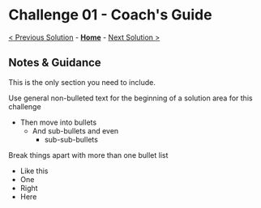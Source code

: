<!-- REMOVE_ME # Challenge ${suffixNumber} - Coach's Guide REMOVE_ME -->

<!-- REPLACE_ME (this section will be removed by the automation script) -->
# Challenge 01 - Coach's Guide
<!-- REPLACE_ME (this section will be removed by the automation script) -->

<!-- REMOVE_ME ${navigationLine} (remove this from your MD files if you are writing them manually, this is for the automation script) REMOVE_ME -->

<!-- REPLACE_ME (this section will be removed by the automation script) -->
[< Previous Solution](./Solution-01.md) - **[Home](../README.md)** - [Next Solution >](./Solution-03.md)
<!-- REPLACE_ME (this section will be removed by the automation script) -->

## Notes & Guidance
This is the only section you need to include.

Use general non-bulleted text for the beginning of a solution area for this challenge
- Then move into bullets
    - And sub-bullets and even
        - sub-sub-bullets

Break things apart with more than one bullet list
- Like this 
- One
- Right
- Here
